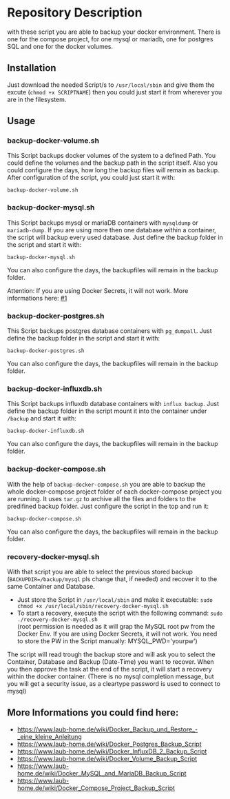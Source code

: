 # Repository Description
with these script you are able to backup your docker environment. There is one for the compose project, for one mysql or mariadb, one for postgres SQL and one for the docker volumes.

## Installation

Just download the needed Script/s to `/usr/local/sbin` and give them the excute (`chmod +x SCRIPTNAME`) then you could just start it from wherever you are in the filesystem.

## Usage

### backup-docker-volume.sh

This Script backups docker volumes of the system to a defined Path. You could define the volumes and the backup path in the script itself. Also you could configure the days, how long the backup files will remain as backup. After configuration of the script, you could just start it with:

`backup-docker-volume.sh`

### backup-docker-mysql.sh

This Script backups mysql or mariaDB containers with `mysqldump` or `mariadb-dump`. If you are using more then one database within a container, the script will backup every used database. Just define the backup folder in the script and start it with:

`backup-docker-mysql.sh`

You can also configure the days, the backupfiles will remain in the backup folder.

Attention: If you are using Docker Secrets, it will not work. More informations here: [#1](https://github.com/alaub81/backup_docker_scripts/issues/1)

### backup-docker-postgres.sh

This Script backups postgres database containers with `pg_dumpall`. Just define the backup folder in the script and start it with:

`backup-docker-postgres.sh`

You can also configure the days, the backupfiles will remain in the backup folder.

### backup-docker-influxdb.sh

This Script backups influxdb database containers with `influx backup`. Just define the backup folder in the script mount it into the container under `/backup` and start it with:

`backup-docker-influxdb.sh`

You can also configure the days, the backupfiles will remain in the backup folder.

### backup-docker-compose.sh

With the help of `backup-docker-compose.sh` you are able to backup the whole docker-compose project folder of each docker-compose project you are running. It uses `tar.gz` to archive all the files and folders to the predifined backup folder. Just configure the script in the top and run it:

`backup-docker-compose.sh`

You can also configure the days, the backupfiles will remain in the backup folder.

### recovery-docker-mysql.sh

With that script you are able to select the previous stored backup (`BACKUPDIR=/backup/mysql` pls change that, if needed) 
and recover it to the same Container and Database.

* Just store the Script in `/usr/local/sbin` and make it executable: `sudo chmod +x /usr/local/sbin/recovery-docker-mysql.sh`
* To start a recovery, execute the script with the following command: `sudo ./recovery-docker-mysql.sh`<br>
  (root permission is needed as it will grap the MySQL root pw from the Docker Env. If you are using Docker Secrets, it will not work. You need to store the PW in the Script manually: MYSQL_PWD='yourpw')

The script will read trough the backup store and will ask you to select the Container, Database and Backup (Date-Time) you want to recover.
When you then approve the task at the end of the script, it will start a recovery within the docker container.
(There is no mysql completion message, but you will get a security issue, as a cleartype password is used to connect to mysql)

## More Informations you could find here:

* https://www.laub-home.de/wiki/Docker_Backup_und_Restore_-_eine_kleine_Anleitung
* https://www.laub-home.de/wiki/Docker_Postgres_Backup_Script
* https://www.laub-home.de/wiki/Docker_InfluxDB_2_Backup_Script
* https://www.laub-home.de/wiki/Docker_Volume_Backup_Script
* https://www.laub-home.de/wiki/Docker_MySQL_and_MariaDB_Backup_Script
* https://www.laub-home.de/wiki/Docker_Compose_Project_Backup_Script
